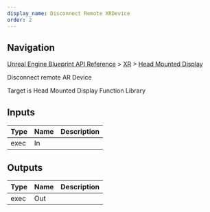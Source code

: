 ```yaml
---
display_name: Disconnect Remote XRDevice
order: 2
---
```

## Navigation

[Unreal Engine Blueprint API Reference](https://dev.epicgames.com/documentation/en-us/unreal-engine/BlueprintAPI) > [XR](https://dev.epicgames.com/documentation/en-us/unreal-engine/BlueprintAPI/XR) > [Head Mounted Display](https://dev.epicgames.com/documentation/en-us/unreal-engine/BlueprintAPI/XR/HeadMountedDisplay)

Disconnect remote AR Device

Target is Head Mounted Display Function Library

## Inputs

| Type | Name | Description |
| --- | --- | --- |
| exec | In |  |

## Outputs

| Type | Name | Description |
| --- | --- | --- |
| exec | Out |  |
